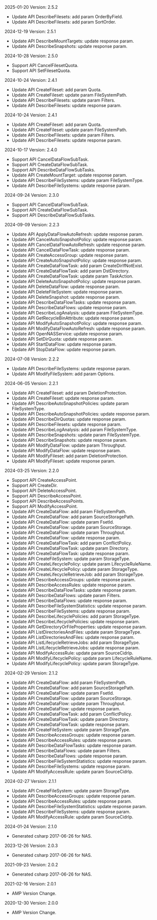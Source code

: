 2025-01-20 Version: 2.5.2
- Update API DescribeFilesets: add param OrderByField.
- Update API DescribeFilesets: add param SortOrder.


2024-12-19 Version: 2.5.1
- Update API DescribeMountTargets: update response param.
- Update API DescribeSnapshots: update response param.


2024-10-28 Version: 2.5.0
- Support API CancelFilesetQuota.
- Support API SetFilesetQuota.


2024-10-24 Version: 2.4.1
- Update API CreateFileset: add param Quota.
- Update API CreateFileset: update param FileSystemPath.
- Update API DescribeFilesets: update param Filters.
- Update API DescribeFilesets: update response param.


2024-10-24 Version: 2.4.1
- Update API CreateFileset: add param Quota.
- Update API CreateFileset: update param FileSystemPath.
- Update API DescribeFilesets: update param Filters.
- Update API DescribeFilesets: update response param.


2024-10-17 Version: 2.4.0
- Support API CancelDataFlowSubTask.
- Support API CreateDataFlowSubTask.
- Support API DescribeDataFlowSubTasks.
- Update API CreateMountTarget: update response param.
- Update API DescribeFileSystems: update param FileSystemType.
- Update API DescribeFileSystems: update response param.


2024-09-24 Version: 2.3.0
- Support API CancelDataFlowSubTask.
- Support API CreateDataFlowSubTask.
- Support API DescribeDataFlowSubTasks.


2024-09-09 Version: 2.2.3
- Update API ApplyDataFlowAutoRefresh: update response param.
- Update API CancelAutoSnapshotPolicy: update response param.
- Update API CancelDataFlowAutoRefresh: update response param.
- Update API CancelDataFlowTask: update response param.
- Update API CreateAccessGroup: update response param.
- Update API CreateAutoSnapshotPolicy: update response param.
- Update API CreateDataFlowTask: add param CreateDirIfNotExist.
- Update API CreateDataFlowTask: add param DstDirectory.
- Update API CreateDataFlowTask: update param TaskAction.
- Update API DeleteAutoSnapshotPolicy: update response param.
- Update API DeleteDataFlow: update response param.
- Update API DeleteFileSystem: update response param.
- Update API DeleteSnapshot: update response param.
- Update API DescribeDataFlowTasks: update response param.
- Update API DescribeDataFlows: update response param.
- Update API DescribeLogAnalysis: update param FileSystemType.
- Update API GetRecycleBinAttribute: update response param.
- Update API ModifyAutoSnapshotPolicy: update response param.
- Update API ModifyDataFlowAutoRefresh: update response param.
- Update API OpenNASService: update response param.
- Update API SetDirQuota: update response param.
- Update API StartDataFlow: update response param.
- Update API StopDataFlow: update response param.


2024-07-08 Version: 2.2.2
- Update API DescribeFileSystems: update response param.
- Update API ModifyFileSystem: add param Options.


2024-06-05 Version: 2.2.1
- Update API CreateFileset: add param DeletionProtection.
- Update API CreateFileset: update response param.
- Update API DescribeAutoSnapshotPolicies: update param FileSystemType.
- Update API DescribeAutoSnapshotPolicies: update response param.
- Update API DescribeDirQuotas: update response param.
- Update API DescribeFilesets: update response param.
- Update API DescribeLogAnalysis: add param FileSystemType.
- Update API DescribeSnapshots: update param FileSystemType.
- Update API DescribeSnapshots: update response param.
- Update API ModifyDataFlow: update param Throughput.
- Update API ModifyDataFlow: update response param.
- Update API ModifyFileset: add param DeletionProtection.
- Update API ModifyFileset: update response param.


2024-03-25 Version: 2.2.0
- Support API CreateAccessPoint.
- Support API CreateDir.
- Support API DeleteAccessPoint.
- Support API DescribeAccessPoint.
- Support API DescribeAccessPoints.
- Support API ModifyAccessPoint.
- Update API CreateDataFlow: add param FileSystemPath.
- Update API CreateDataFlow: add param SourceStoragePath.
- Update API CreateDataFlow: update param FsetId.
- Update API CreateDataFlow: update param SourceStorage.
- Update API CreateDataFlow: update param Throughput.
- Update API CreateDataFlow: update response param.
- Update API CreateDataFlowTask: add param ConflictPolicy.
- Update API CreateDataFlowTask: update param Directory.
- Update API CreateDataFlowTask: update response param.
- Update API CreateFileSystem: update param StorageType.
- Update API CreateLifecyclePolicy: update param LifecycleRuleName.
- Update API CreateLifecyclePolicy: update param StorageType.
- Update API CreateLifecycleRetrieveJob: add param StorageType.
- Update API DescribeAccessGroups: update response param.
- Update API DescribeAccessRules: update response param.
- Update API DescribeDataFlowTasks: update response param.
- Update API DescribeDataFlows: update param Filters.
- Update API DescribeDataFlows: update response param.
- Update API DescribeFileSystemStatistics: update response param.
- Update API DescribeFileSystems: update response param.
- Update API DescribeLifecyclePolicies: add param StorageType.
- Update API DescribeLifecyclePolicies: update response param.
- Update API GetDirectoryOrFileProperties: update response param.
- Update API ListDirectoriesAndFiles: update param StorageType.
- Update API ListDirectoriesAndFiles: update response param.
- Update API ListLifecycleRetrieveJobs: add param StorageType.
- Update API ListLifecycleRetrieveJobs: update response param.
- Update API ModifyAccessRule: update param SourceCidrIp.
- Update API ModifyLifecyclePolicy: update param LifecycleRuleName.
- Update API ModifyLifecyclePolicy: update param StorageType.


2024-02-29 Version: 2.1.2
- Update API CreateDataFlow: add param FileSystemPath.
- Update API CreateDataFlow: add param SourceStoragePath.
- Update API CreateDataFlow: update param FsetId.
- Update API CreateDataFlow: update param SourceStorage.
- Update API CreateDataFlow: update param Throughput.
- Update API CreateDataFlow: update response param.
- Update API CreateDataFlowTask: add param ConflictPolicy.
- Update API CreateDataFlowTask: update param Directory.
- Update API CreateDataFlowTask: update response param.
- Update API CreateFileSystem: update param StorageType.
- Update API DescribeAccessGroups: update response param.
- Update API DescribeAccessRules: update response param.
- Update API DescribeDataFlowTasks: update response param.
- Update API DescribeDataFlows: update param Filters.
- Update API DescribeDataFlows: update response param.
- Update API DescribeFileSystemStatistics: update response param.
- Update API DescribeFileSystems: update response param.
- Update API ModifyAccessRule: update param SourceCidrIp.


2024-02-27 Version: 2.1.1
- Update API CreateFileSystem: update param StorageType.
- Update API DescribeAccessGroups: update response param.
- Update API DescribeAccessRules: update response param.
- Update API DescribeFileSystemStatistics: update response param.
- Update API DescribeFileSystems: update response param.
- Update API ModifyAccessRule: update param SourceCidrIp.


2024-01-24 Version: 2.1.0
- Generated csharp 2017-06-26 for NAS.

2023-12-26 Version: 2.0.3
- Generated csharp 2017-06-26 for NAS.

2021-09-23 Version: 2.0.2
- Generated csharp 2017-06-26 for NAS.

2021-02-16 Version: 2.0.1
- AMP Version Change.

2020-12-30 Version: 2.0.0
- AMP Version Change.


